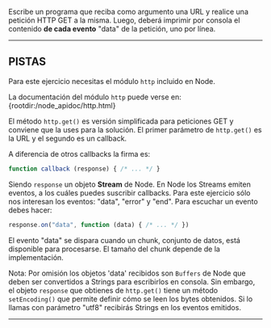 Escribe un programa que reciba como argumento una URL y realice una petición HTTP GET a la misma. Luego, deberá imprimir por consola el contenido **de cada evento** "data" de la petición, uno por línea.

----------------------------------------------------------------------
## PISTAS

Para este ejercicio necesitas el módulo `http` incluido en Node.

La documentación del módulo `http` puede verse en:
  {rootdir:/node_apidoc/http.html}

El método `http.get()` es versión simplificada para peticiones GET y conviene que la uses para la solución. El primer parámetro de `http.get()` es la URL y el segundo es un callback.

A diferencia de otros callbacks la firma es:

```js
function callback (response) { /* ... */ }
```

Siendo `response` un objeto **Stream** de Node. En Node los Streams emiten eventos, a los cuáles puedes suscribir callbacks. Para este ejercicio sólo nos interesan los eventos: "data", "error" y "end". Para escuchar un evento debes hacer:

```js
response.on("data", function (data) { /* ... */ })
```

El evento "data" se dispara cuando un chunk, conjunto de datos, está disponible para procesarse. El tamaño del chunk depende de la implementación.

Nota: Por omisión los objetos 'data' recibidos son `Buffers` de Node que deben ser convertidos a Strings para escribirlos en consola. Sin embargo, el objeto `response` que obtienes de `http.get()` tiene un método `setEncoding()` que permite definir cómo se leen los bytes obtenidos. Si lo llamas con parámetro "utf8" recibirás Strings en los eventos emitidos.

----------------------------------------------------------------------
